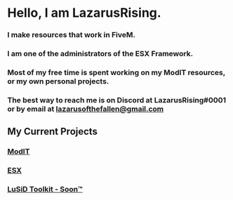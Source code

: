 # Hello, I am LazarusRising.

### I make resources that work in FiveM.
### I am one of the administrators of the ESX Framework.
### Most of my free time is spent working on my ModIT resources, or my own personal projects.
### The best way to reach me is on Discord at LazarusRising#0001 or by email at lazarusofthefallen@gmail.com

## My Current Projects
### [ModIT](https://modit.store/collections/lazarus-products/)
### [ESX](https://github.com/esx-framework)
### [LuSiD Toolkit - Soon™]()

